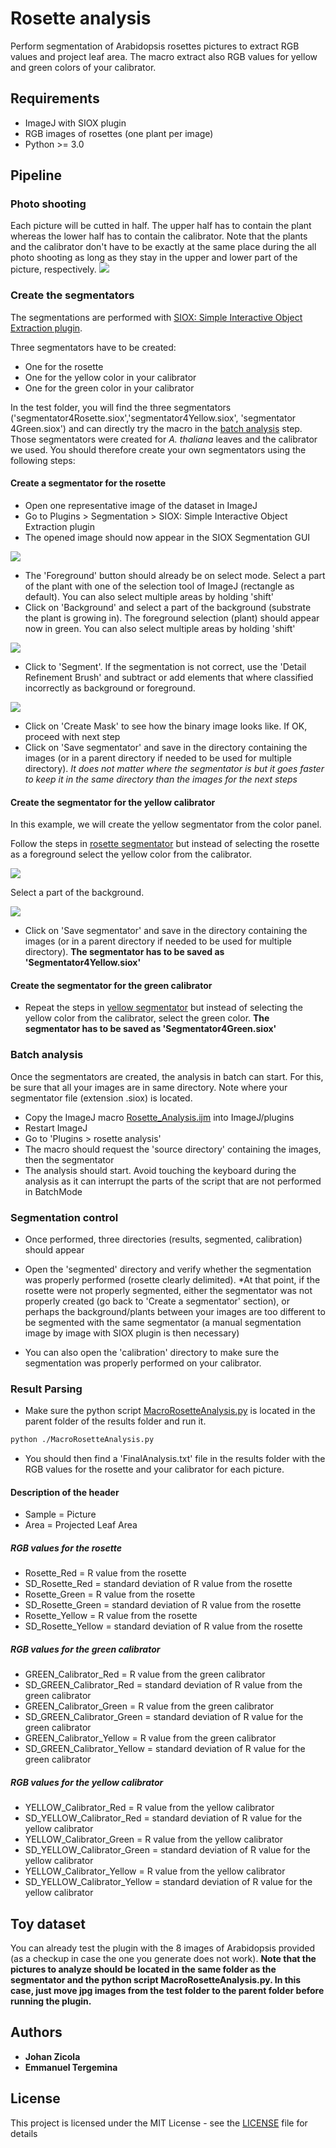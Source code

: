 
# Rosette analysis
Perform segmentation of Arabidopsis rosettes pictures to extract RGB values and project leaf area.
The macro extract also RGB values for yellow and green colors of your calibrator.

## Requirements

* ImageJ with SIOX plugin
* RGB images of rosettes (one plant per image)
* Python >= 3.0


## Pipeline

### Photo shooting
Each picture will be cutted in half. The upper half has to contain the plant whereas the lower half has to contain the calibrator. Note that the plants and the calibrator don't have to be exactly at the same place during the all photo shooting as long as they stay in the upper and lower part of the picture, respectively.
![](tuto/tuto0.png?raw=true)


### Create the segmentators
The segmentations are performed with [SIOX: Simple Interactive Object Extraction plugin](https://imagej.net/SIOX:_Simple_Interactive_Object_Extraction).

Three segmentators have to be created:

* One for the rosette
* One for the yellow color in your calibrator
* One for the green color in your calibrator

In the test folder, you will find the three segmentators ('segmentator4Rosette.siox','segmentator4Yellow.siox', 'segmentator 4Green.siox') and can directly try the macro in the [batch analysis](#batch-analysis) step. Those segmentators were created for *A. thaliana* leaves and the calibrator we used. You should therefore create your own segmentators using the following steps:

#### Create a segmentator for the rosette

* Open one representative image of the dataset in ImageJ
* Go to Plugins > Segmentation > SIOX: Simple Interactive Object Extraction plugin
* The opened image should now appear in the SIOX Segmentation GUI

![](tuto/tuto1.png?raw=true)

* The 'Foreground' button should already be on select mode. Select a part of the plant with one of the selection tool of ImageJ (rectangle as default). You can also select multiple areas by holding 'shift'
* Click on 'Background' and select a part of the background (substrate the plant is growing in). The foreground selection (plant) should appear now in green. You can also select multiple areas by holding 'shift'

![](tuto/tuto2.png?raw=true)

* Click to 'Segment'. If the segmentation is not correct, use the 'Detail Refinement Brush' and subtract or add elements that where classified incorrectly as background or foreground.

![](tuto/tuto3.png?raw=true)

* Click on 'Create Mask' to see how the binary image looks like. If OK, proceed with next step
* Click on 'Save segmentator' and save in the directory containing the images (or in a parent directory if needed to be used for multiple directory). *It does not matter where the segmentator is but it goes faster to keep it in the same directory than the images for the next steps*


#### Create the segmentator for the yellow calibrator

In this example, we will create the yellow segmentator from the color panel.

Follow the steps in [rosette segmentator](#create-a-segmentator-for-the-rosette) but instead of selecting the rosette as a foreground select the yellow color from the calibrator.


![](tuto/tuto4.png?raw=true)

Select a part of the background.

![](tuto/tuto5.png?raw=true)

* Click on 'Save segmentator' and save in the directory containing the images (or in a parent directory if needed to be used for multiple directory). **The segmentator has to be saved as 'Segmentator4Yellow.siox'**

#### Create the segmentator for the green calibrator

* Repeat the steps in [yellow segmentator](#create-the-segmentator-for-the-yellow-calibrator) but instead of selecting the yellow color from the calibrator, select the green color. **The segmentator has to be saved as 'Segmentator4Green.siox'**




### Batch analysis

Once the segmentators are created, the analysis in batch can start. For this, be sure that all your images are in same directory. Note where your segmentator file (extension .siox) is located.

* Copy the ImageJ macro [Rosette_Analysis.ijm](Rosette_Analysis.ijm) into ImageJ/plugins
* Restart ImageJ
* Go to 'Plugins > rosette analysis'
* The macro should request the 'source directory' containing the images, then the segmentator
* The analysis should start. Avoid touching the keyboard during the analysis as it can interrupt the parts of the script that are not performed in BatchMode

### Segmentation control
* Once performed, three directories (results, segmented, calibration) should appear

* Open the 'segmented' directory and verify whether the segmentation was properly performed (rosette clearly delimited). *At that point, if the rosette were not properly segmented, either the segmentator was not properly created (go back to 'Create a segmentator' section), or perhaps the background/plants between your images are too different to be segmented with the same segmentator (a manual segmentation image by image with SIOX plugin is then necessary)

* You can also open the 'calibration' directory to make sure the segmentation was properly performed on your calibrator.

### Result Parsing

* Make sure the python script [MacroRosetteAnalysis.py]([MacroRosetteAnalysis.py]) is located in the parent folder of the results folder and run it.
```sh
python ./MacroRosetteAnalysis.py
```

* You should then find a 'FinalAnalysis.txt' file in the results folder with the RGB values for the rosette and your calibrator for each picture.

#### Description of the header

* Sample = Picture
* Area = Projected Leaf Area

##### RGB values for the rosette
* Rosette_Red = R value from the rosette
* SD_Rosette_Red = standard deviation of R value from the rosette
* Rosette_Green = R value from the rosette
* SD_Rosette_Green = standard deviation of R value from the rosette
* Rosette_Yellow = R value from the rosette
* SD_Rosette_Yellow = standard deviation of R value from the rosette

##### RGB values for the green calibrator
* GREEN_Calibrator_Red = R value from the green calibrator
* SD_GREEN_Calibrator_Red = standard deviation of R value from the green calibrator
* GREEN_Calibrator_Green = R value from the green calibrator
* SD_GREEN_Calibrator_Green = standard deviation of R value for the green calibrator
* GREEN_Calibrator_Yellow = R value from the green calibrator
* SD_GREEN_Calibrator_Yellow = standard deviation of R value for the green calibrator

##### RGB values for the yellow calibrator
* YELLOW_Calibrator_Red = R value from the yellow calibrator
* SD_YELLOW_Calibrator_Red = standard deviation of R value for the yellow calibrator
* YELLOW_Calibrator_Green = R value from the yellow calibrator
* SD_YELLOW_Calibrator_Green = standard deviation of R value for the yellow calibrator
* YELLOW_Calibrator_Yellow = R value from the yellow calibrator
* SD_YELLOW_Calibrator_Yellow = standard deviation of R value for the yellow calibrator

## Toy dataset
You can already test the plugin with the 8 images of Arabidopsis provided (as a checkup in case the one you generate does not work). **Note that the pictures to analyze should be located in the same folder as the segmentator and the python script MacroRosetteAnalysis.py. In this case, just move jpg images from the test folder to the parent folder before running the plugin.**



## Authors

* **Johan Zicola**
* **Emmanuel Tergemina**

## License

This project is licensed under the MIT License - see the [LICENSE](LICENSE) file for details
